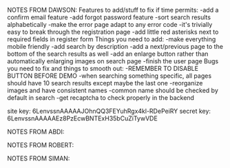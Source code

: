 NOTES FROM DAWSON:
    Features to add/stuff to fix if time permits:
            -add a confirm email feature
            -add forgot password feature
            -sort search results alphabetically
            -make the error page adapt to any error code
            -it's trivially easy to break through the registration page
            -add little red asterisks next to required fields in register form
    Things you need to add:
        -make everything mobile friendly
        -add search by description
        -add a next/previous page to the bottom of the search results as well
        -add an enlarge button rather than automatically enlarging images on search page
        -finish the user page
    Bugs you need to fix and things to smooth out:
        -REMEMBER TO DISABLE BUTTON BEFORE DEMO
        -when searching something specific, all pages should have 10 search results except maybe the last one
        -reorganize images and have consistent names
        -common name should be checked by default in search
        -get recaptcha to check properly in the backend

site key: 6LenvssnAAAAAJOhnQQ3FEYuhRgx4kl-RDePeiRY
secret key: 6LenvssnAAAAAEz8PzEcwBNTExH35bCuZiTywVDE

NOTES FROM ABDI:

NOTES FROM ROBERT:

NOTES FROM SIMAN: